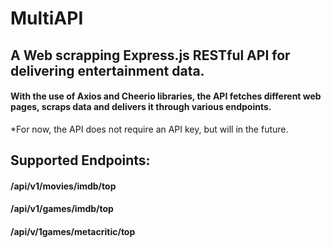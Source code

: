 # MultiAPI
## A Web scrapping Express.js RESTful API for delivering entertainment data.
#### With the use of Axios and Cheerio libraries, the API fetches different web pages, scraps data and delivers it through various endpoints.<br/>
*For now, the API does not require an API key, but will in the future.

## Supported Endpoints:
#### /api/v1/movies/imdb/top
#### /api/v1/games/imdb/top
#### /api/v/1games/metacritic/top
